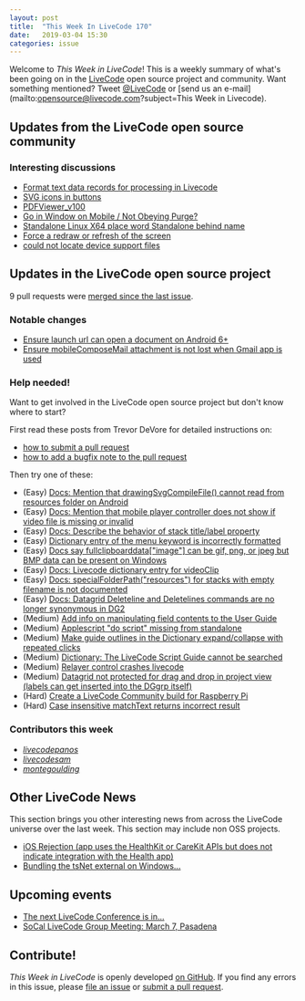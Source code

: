 ```yaml
---
layout: post
title:  "This Week In LiveCode 170"
date:   2019-03-04 15:30
categories: issue
---
```


Welcome to *This Week in LiveCode*!  This is a weekly summary of what's been
going on in the [LiveCode](https://livecode.com/) open source project and
community.  Want something mentioned?  Tweet
[@LiveCode](https://twitter.com/LiveCode) or
[send us an e-mail](mailto:opensource@livecode.com?subject=This Week in Livecode).

## Updates from the LiveCode open source community

<!---
### News & blog posts

- [Visitors in LiveCode](https://livecode.com/visitors-in-livecode/)
--->

### Interesting discussions

- [Format text data records for processing in Livecode](https://www.mail-archive.com/use-livecode@lists.runrev.com/msg100791.html)
- [SVG icons in buttons](https://www.mail-archive.com/use-livecode@lists.runrev.com/msg100805.html)
- [PDFViewer_v100](https://www.mail-archive.com/use-livecode@lists.runrev.com/msg100824.html)
- [Go in Window on Mobile / Not Obeying Purge?](https://www.mail-archive.com/use-livecode@lists.runrev.com/msg100835.html)
- [Standalone Linux X64 place word Standalone behind name](https://www.mail-archive.com/use-livecode@lists.runrev.com/msg100851.html)
- [Force a redraw or refresh of the screen](http://forums.livecode.com/viewtopic.php?f=7&t=32276)
- [could not locate device support files](http://forums.livecode.com/viewtopic.php?f=49&t=32181)

## Updates in the LiveCode open source project

9 pull requests were [merged since the last issue](https://github.com/search?q=org%3Alivecode+is%3Apublic+is%3Apr+is%3Amerged+merged%3A2019-02-25..2019-03-03&type=Issues).


<!---
### New LiveCode releases

- [LiveCode 9.0.3 RC-1](https://www.mail-archive.com/use-livecode@lists.runrev.com/msg100734.html)
--->


### Notable changes

- [Ensure launch url can open a document on Android 6+](https://github.com/livecode/livecode/pull/6892)
- [Ensure mobileComposeMail attachment is not lost when Gmail app is used](https://github.com/livecode/livecode/pull/6887)

<!---
### Bug of the week

- [Bug 21843 - mobileComposeMail: attachment is not always received](http://quality.livecode.com/show_bug.cgi?id=21843)

The reporter provided a sample stack and a detailed description that allowed us to test, confirm and fix the problem quickly.
--->

### Help needed!

Want to get involved in the LiveCode open source project but don't know where
to start?  

First read these posts from Trevor DeVore for detailed instructions on:

- [how to submit a pull request](https://www.mail-archive.com/use-livecode@lists.runrev.com/msg98530.html)
- [how to add a bugfix note to the pull request](https://www.mail-archive.com/use-livecode@lists.runrev.com/msg98611.html)

Then try one of these:

- (Easy) [Docs: Mention that drawingSvgCompileFile() cannot read from resources folder on Android](https://quality.livecode.com/show_bug.cgi?id=21822)
- (Easy) [Docs: Mention that mobile player controller does not show if video file is missing or invalid](https://quality.livecode.com/show_bug.cgi?id=19631)
- (Easy) [Docs: Describe the behavior of stack title/label property](https://quality.livecode.com/show_bug.cgi?id=19660)
- (Easy) [Dictionary entry of the menu keyword is incorrectly formatted](https://quality.livecode.com/show_bug.cgi?id=20364)
- (Easy) [Docs say fullclipboarddata["image"] can be gif, png, or jpeg but BMP data can be present on Windows](https://quality.livecode.com/show_bug.cgi?id=20472)
- (Easy) [Docs: Livecode dictionary entry for videoClip](https://quality.livecode.com/show_bug.cgi?id=21156)
- (Easy) [Docs: specialFolderPath("resources") for stacks with empty filename is not documented](https://quality.livecode.com/show_bug.cgi?id=21183)
- (Easy) [Docs: Datagrid Deleteline and Deletelines commands are no longer synonymous in DG2](https://quality.livecode.com/show_bug.cgi?id=21576)
- (Medium) [Add info on manipulating field contents to the User Guide](http://quality.livecode.com/show_bug.cgi?id=18990)
- (Medium) [Applescript "do script" missing from standalone](http://quality.livecode.com/show_bug.cgi?id=20993)
- (Medium) [Make guide outlines in the Dictionary expand/collapse with repeated clicks](http://quality.livecode.com/show_bug.cgi?id=18184)
- (Medium) [Dictionary: The LiveCode Script Guide cannot be searched](http://quality.livecode.com/show_bug.cgi?id=15957)
- (Medium) [Relayer control crashes livecode](https://quality.livecode.com/show_bug.cgi?id=21460)
- (Medium) [Datagrid not protected for drag and drop in project view (labels can get inserted into the DGgrp itself)](https://quality.livecode.com/show_bug.cgi?id=21750)
- (Hard) [Create a LiveCode Community build for Raspberry Pi](http://forums.livecode.com/viewtopic.php?f=76&t=27912)
- (Hard) [Case insensitive matchText returns incorrect result](https://quality.livecode.com/show_bug.cgi?id=15312)


### Contributors this week

- *[livecodepanos](https://github.com/livecodepanos)*  
- *[livecodesam](https://github.com/livecodesam)*  
- *[montegoulding](https://github.com/montegoulding)*


## Other LiveCode News


This section brings you other interesting news from across the LiveCode universe over the last week. This section may include non OSS projects.

- [iOS Rejection (app uses the HealthKit or CareKit	APIs but does not indicate integration with the Health app)](https://www.mail-archive.com/use-livecode@lists.runrev.com/msg100826.html)
- [Bundling the tsNet external on Windows...](https://www.mail-archive.com/use-livecode@lists.runrev.com/msg100827.html)


## Upcoming events

* [The next LiveCode Conference is in...](https://www.mail-archive.com/use-livecode@lists.runrev.com/msg94801.html)
* [SoCal LiveCode Group Meeting: March 7, Pasadena](http://forums.livecode.com/viewtopic.php?t=32191&p=176699#p176699)


## Contribute!

*This Week in LiveCode* is openly developed
[on GitHub](https://github.com/livecode/this-week-in-livecode).
If you find any errors in this issue, please
[file an issue](https://github.com/livecode/this-week-in-livecode/issues) or
[submit a pull request](https://github.com/livecode/this-week-in-livecode/pulls).

